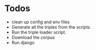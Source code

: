 # Todos
* clean up config and  env files
* Generate all the triples from the scripts.
* Run the triple loader script.
* Download the corpus
* Run django